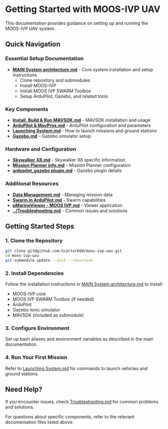 # Getting Started with MOOS-IVP UAV

This documentation provides guidance on setting up and running the MOOS-IVP UAV system.

## Quick Navigation

### Essential Setup Documentation
- **[MAIN System architecture.md](MAIN%20System%20architecture.md)** - Core system installation and setup instructions
  - Clone repository and submodules
  - Install MOOS-IVP
  - Install MOOS IVP SWARM Toolbox
  - Setup ArduPilot, Gazebo, and related tools

### Key Components
- **[Install, Build & Run MAVSDK.md](Install,%20Build%20&%20Run%20MAVSDK.md)** - MAVSDK installation and usage
- **[ArduPilot & MavProx.md](ArduPilot%20&%20MavProx.md)** - ArduPilot configuration and parameters
- **[Launching System.md](Launching%20System.md)** - How to launch missions and ground stations
- **[Gazebo.md](Gazebo.md)** - Gazebo simulator setup

### Hardware and Configuration
- **[Skywalker X8.md](Skywalker%20X8.md)** - Skywalker X8 specific information
- **[Mission Planner info.md](Mission%20Planner%20info.md)** - Mission Planner configuration
- **[ardupilot_gazebo plugin.md](ardupilot_gazebo%20plugin.md)** - Gazebo plugin details

### Additional Resources
- **[Data Management.md](Data%20Management.md)** - Managing mission data
- **[Swarm in ArduPilot.md](Swarm%20in%20ArduPilot.md)** - Swarm capabilities
- **[pMarineViewer - MOOS  IVP.md](pMarineViewer%20-%20MOOS%20%20IVP.md)** - Viewer application
- **[../Troubleshooting.md](../Troubleshooting.md)** - Common issues and solutions

## Getting Started Steps

### 1. Clone the Repository
```bash
git clone git@github.com:Scarter668/moos-ivp-uav.git
cd moos-ivp-uav
git submodule update --init --recursive
```

### 2. Install Dependencies
Follow the installation instructions in [MAIN System architecture.md](MAIN%20System%20architecture.md) to install:
- MOOS-IVP core
- MOOS IVP SWARM Toolbox (if needed)
- ArduPilot
- Gazebo Ionic simulator
- MAVSDK (included as submodule)

### 3. Configure Environment
Set up bash aliases and environment variables as described in the main documentation.

### 4. Run Your First Mission
Refer to [Launching System.md](Launching%20System.md) for commands to launch vehicles and ground stations.

## Need Help?

If you encounter issues, check [Troubleshooting.md](../Troubleshooting.md) for common problems and solutions.

For questions about specific components, refer to the relevant documentation files listed above.
